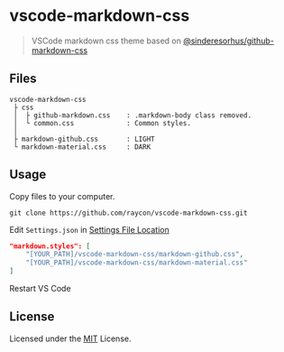 # vscode-markdown-css

> VSCode markdown css theme based on [@sinderesorhus/github-markdown-css](https://github.com/sindresorhus/github-markdown-css)

## Files

```text
vscode-markdown-css
 ├ css
 │  ├ github-markdown.css    : .markdown-body class removed.
 │  └ common.css             : Common styles.
 │
 ├ markdown-github.css       : LIGHT
 └ markdown-material.css     : DARK
```

## Usage

Copy files to your computer.

    git clone https://github.com/raycon/vscode-markdown-css.git

Edit `Settings.json` in [Settings File Location](https://code.visualstudio.com/Docs/customization/userandworkspace#_settings-file-locations)

```json
"markdown.styles": [
    "[YOUR_PATH]/vscode-markdown-css/markdown-github.css",
    "[YOUR_PATH]/vscode-markdown-css/markdown-material.css"
]
```

Restart VS Code

## License

Licensed under the [MIT](LICENSE.md) License.